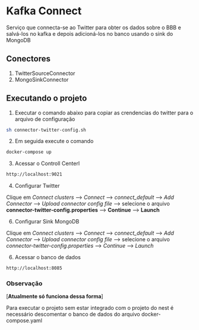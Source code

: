 # Kafka Connect

Serviço que connecta-se ao Twitter para obter os dados sobre o BBB e salvá-los no kafka e depois adicioná-los no banco usando o sink do MongoDB

## Conectores

1. TwitterSourceConnector
2. MongoSinkConnector

## Executando o projeto

1. Executar o comando abaixo para copiar as crendencias do twitter para o arquivo de configuração

```sh
sh connector-twitter-config.sh
```

2. Em seguida execute o comando

```sh
docker-compose up
```

3. Acessar o Controll Centerl

```txt
http://localhost:9021
```

4. Configurar Twitter

Clique em _Connect clusters_ --> _Connect_ --> _connect_default_ --> _Add Connector_ --> _Upload connector config file_ --> selecione o arquivo __connector-twitter-config.properties__ --> __Continue__ --> __Launch__

6. Configurar Sink MongoDB

Clique em _Connect clusters_ --> _Connect_ --> _connect_default_ --> _Add Connector_ --> _Upload connector config file_ --> selecione o arquivo _connector-twitter-config.properties_ --> _Continue_ --> _Launch_

6. Acessar o banco de dados

```txt
http://localhost:8085
```

### Observação

[__Atualmente só funciona dessa forma__]

Para executar o projeto sem estar integrado com o projeto do nest é necessário descomentar o banco de dados do arquivo docker-compose.yaml